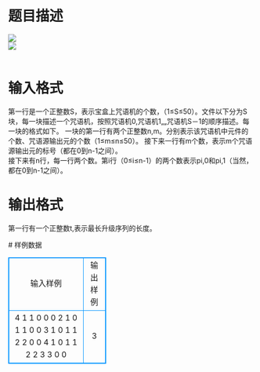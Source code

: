# 

 
 # 题目描述 
<p>
<img border="0" src="/source/joyoi/tyvj-3635/img/aHR0cDovL3d3dy5qb3lvaS5jbi9wcm9ibGVtL3R5dmotMzYzNS9wcm9ibGVtc19pbWFnZXMvMjQ4OC8xMTk0XzEuanBn.jpg"><br><img border="0" src="/source/joyoi/tyvj-3635/img/aHR0cDovL3d3dy5qb3lvaS5jbi9wcm9ibGVtL3R5dmotMzYzNS9wcm9ibGVtc19pbWFnZXMvMjQ4OC8xMTk0XzIuanBn.jpg"><br><br></p> 

 
 # 输入格式 
<p>
第一行是一个正整数S，表示宝盒上咒语机的个数，（1≤S≤50）。文件以下分为S块，每一块描述一个咒语机，按照咒语机0,咒语机1&#8222;&#8222;咒语机S－1的顺序描述。每一块的格式如下。 一块的第一行有两个正整数n,m。分别表示该咒语机中元件的个数、咒语源输出元的个数（1≤m≤n≤50）。 接下来一行有m个数，表示m个咒语源输出元的标号（都在0到n-1之间）。<br>接下来有n行，每一行两个数。第i行（0≤i≤n-1）的两个数表示pi,0和pi,1（当然，都在0到n-1之间）。</p> 

 
 # 输出格式 
<p>
第一行有一个正整数t,表示最长升级序列的长度。</p> 
# 样例数据
<style>
        table,table tr th, table tr td { border:1px solid #0094ff; }
        table { width: 200px; min-height: 25px; line-height: 25px; text-align: center; border-collapse: collapse;}   
    </style>
<table>
	<tr>
		<td>输入样例</td>
		<td>输出样例</td>
	</tr>
<tr><td>4
1 1
0
0 0
2 1
0
1 1
0 0
3 1
0
1 1
2 2
0 0
4 1
0
1 1
2 2
3 3
0 0

</td><td>3</td></tr></table>
